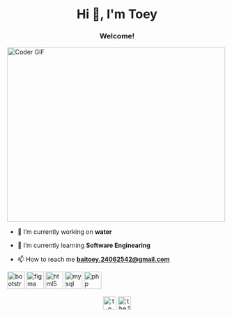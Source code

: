 <h1 align="center">Hi 👋, I'm Toey</h1>
<h3 align="center">Welcome!</h3>

<img src="https://media.giphy.com/media/SWoSkN6DxTszqIKEqv/giphy.gif" alt="Coder GIF" width="500" height="400">

- 🔭 I’m currently working on **water**

- 🌱 I’m currently learning **Software Enginearing**

- 📫 How to reach me **baitoey.24062542@gmail.com**

<p align="left"><img src="https://devicons.github.io/devicon/devicon.git/icons/bootstrap/bootstrap-plain.svg" alt="bootstrap" width="40" height="40"/> <img src="https://www.vectorlogo.zone/logos/figma/figma-icon.svg" alt="figma" width="40" height="40"/> <img src="https://devicons.github.io/devicon/devicon.git/icons/html5/html5-original-wordmark.svg" alt="html5" width="40" height="40"/> <img src="https://devicons.github.io/devicon/devicon.git/icons/mysql/mysql-original-wordmark.svg" alt="mysql" width="40" height="40"/> <img src="https://devicons.github.io/devicon/devicon.git/icons/php/php-original.svg" alt="php" width="40" height="40"/></p>

<p align="center">
<a href="https://fb.com/to ey" target="blank"><img align="center" src="https://cdn.jsdelivr.net/npm/simple-icons@3.0.1/icons/facebook.svg" alt="to ey" height="30" width="30" /></a>
<a href="https://instagram.com/the.1999" target="blank"><img align="center" src="https://cdn.jsdelivr.net/npm/simple-icons@3.0.1/icons/instagram.svg" alt="the.1999" height="30" width="30" /></a>
</p>


<!--
**the1999/the1999** is a ✨ _special_ ✨ repository because its `README.md` (this file) appears on your GitHub profile.

Here are some ideas to get you started:

- 🔭 I’m currently working on ...
- 🌱 I’m currently learning ...
- 👯 I’m looking to collaborate on ...
- 🤔 I’m looking for help with ...
- 💬 Ask me about ...
- 📫 How to reach me: ...
- 😄 Pronouns: ...
- ⚡ Fun fact: ...
-->
